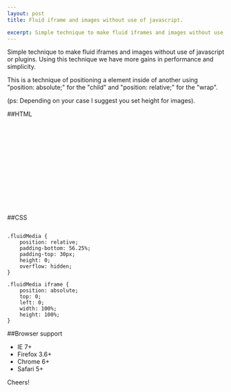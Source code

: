 ```yaml
---
layout: post
title: Fluid iframe and images without use of javascript.

excerpt: Simple technique to make fluid iframes and images without use of javascript or plugins
---
```


Simple technique to make fluid iframes and images without use of javascript or plugins. Using this technique we have more gains in performance and simplicity.

This is a technique of positioning a element inside of another using "position: absolute;" for the "child" and "position: relative;" for the "wrap".

(ps: Depending on your case I suggest you set height for images).

##HTML

<pre><code data-language="html">
<div class="fluidMedia">
	<iframe src="" frameborder="0"> </iframe>
</div>
</code></pre>

##CSS

<pre><code data-language="css">
.fluidMedia {
	position: relative;
	padding-bottom: 56.25%;
	padding-top: 30px;
	height: 0;
	overflow: hidden;
}

.fluidMedia iframe {
	position: absolute;
	top: 0; 
	left: 0;
	width: 100%;
	height: 100%;
}
</code></pre>

##Browser support

- IE 7+
- Firefox 3.6+
- Chrome 6+
- Safari 5+

Cheers!